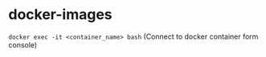 # docker-images

`docker exec -it <container_name> bash` (Connect to docker container form console)
